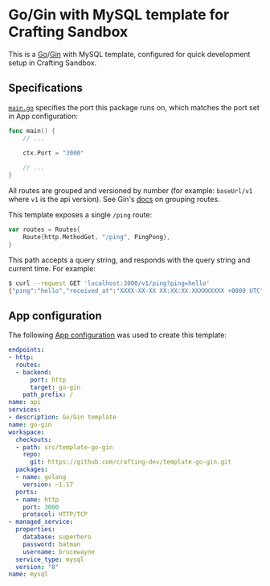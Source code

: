 # Go/Gin with MySQL template for Crafting Sandbox

This is a [Go](https://golang.org/)/[Gin](https://github.com/gin-gonic/gin) with MySQL template, configured for quick development setup in Crafting Sandbox.

## Specifications

[`main.go`](main.go) specifies the port this package runs on, which matches the port set in App configuration:
```go
func main() {
	// ...
    
	ctx.Port = "3000"

	// ...
}
```

All routes are grouped and versioned by number (for example: `baseUrl/v1` where `v1` is the api version). See Gin's [docs](https://github.com/gin-gonic/gin#grouping-routes) on grouping routes.

This template exposes a single `/ping` route:
```go
var routes = Routes{
	Route{http.MethodGet, "/ping", PingPong},
}
```

This path accepts a query string, and responds with the query string and current time. For example:
```bash
$ curl --request GET 'localhost:3000/v1/ping?ping=hello'
{"ping":"hello","received_at":"XXXX-XX-XX XX:XX:XX.XXXXXXXXX +0000 UTC"}
```

## App configuration

The following [App configuration](https://crafting.readme.io/docs/app-spec) was used to create this template:

```yaml
endpoints:
- http:
  routes:
  - backend:
      port: http
      target: go-gin
    path_prefix: /
name: api
services:
- description: Go/Gin template
name: go-gin
workspace:
  checkouts:
  - path: src/template-go-gin
    repo:
      git: https://github.com/crafting-dev/template-go-gin.git
  packages:
  - name: golang
    version: ~1.17
  ports:
  - name: http
    port: 3000
    protocol: HTTP/TCP
- managed_service:
  properties:
    database: superhero
    password: batman
    username: brucewayne
  service_type: mysql
  version: "8"
name: mysql
```

